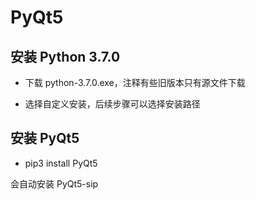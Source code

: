 # PyQt5

## 安装 Python 3.7.0

- 下载 python-3.7.0.exe，注释有些旧版本只有源文件下载

- 选择自定义安装，后续步骤可以选择安装路径

## 安装 PyQt5

- pip3 install PyQt5

会自动安装 PyQt5-sip

